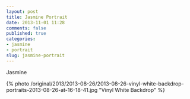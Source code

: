 ```yaml
---
layout: post
title: Jasmine Portrait
date: 2013-11-01 11:28
comments: false
published: true
categories:
- jasmine
- portrait
slug: jasmine-portrait
---
```

Jasmine

{% photo /original/2013/2013-08-26/2013-08-26-vinyl-white-backdrop-portraits-2013-08-26-at-16-18-41.jpg "Vinyl White Backdrop" %}
